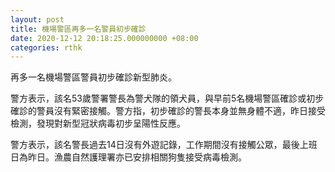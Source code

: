 ```yaml
---
layout: post
title: 機場警區再多一名警員初步確診
date: 2020-12-12 20:18:25.000000000 +08:00
categories: rthk
---
```


再多一名機場警區警員初步確診新型肺炎。

警方表示，該名53歲警署警長為警犬隊的領犬員，與早前5名機場警區確診或初步確診的警員沒有緊密接觸。警方指，初步確診的警長本身並無身體不適，昨日接受檢測，發現對新型冠狀病毒初步呈陽性反應。

警方表示，該名警長過去14日沒有外遊記錄，工作期間沒有接觸公眾，最後上班日為昨日。漁農自然護理署亦已安排相關狗隻接受病毒檢測。
